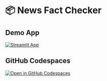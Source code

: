 # 📦 News Fact Checker


## Demo App

[![Streamlit App](https://static.streamlit.io/badges/streamlit_badge_black_white.svg)](https://fact-detection.streamlit.app/)

## GitHub Codespaces

[![Open in GitHub Codespaces](https://github.com/codespaces/badge.svg)](https://codespaces.new/streamlit/app-starter-kit?quickstart=1)

